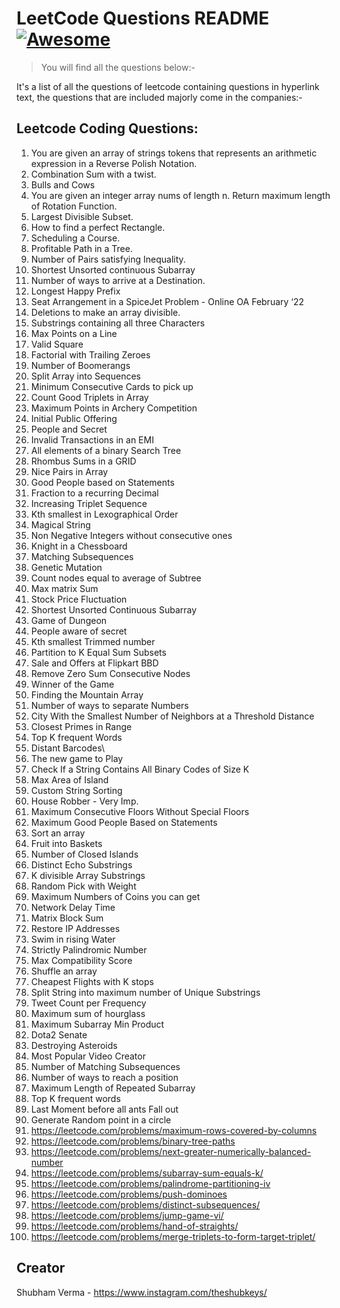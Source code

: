 # LeetCode Questions README [![Awesome](https://cdn.jsdelivr.net/gh/sindresorhus/awesome@d7305f38d29fed78fa85652e3a63e154dd8e8829/media/badge.svg)](https://github.com/sindresorhus/awesome#readme)
> You will find all the questions below:-

 It's a list of all the questions of leetcode containing questions in hyperlink text, the questions that are included majorly come in the companies:- 

## Leetcode Coding Questions:

1.	You are given an array of strings tokens that represents an arithmetic expression in a Reverse Polish Notation.
2.	Combination Sum with a twist.
3.	Bulls and Cows
4.	You are given an integer array nums of length n. Return maximum length of Rotation Function.
5.	Largest Divisible Subset.
6.	How to find a perfect Rectangle.
7.	Scheduling a Course.
8.	Profitable Path in a Tree.
9.	Number of Pairs satisfying Inequality.
10.	Shortest Unsorted continuous Subarray
11.	Number of ways to arrive at a Destination.
12.	Longest Happy Prefix
13.	Seat Arrangement in a SpiceJet Problem - Online OA February ‘22
14.	Deletions to make an array divisible.
15.	Substrings containing all three Characters
16.	Max Points on a Line
17.	Valid Square
18.	Factorial with Trailing Zeroes
19.	Number of Boomerangs
20.	Split Array into Sequences
21.	Minimum Consecutive Cards to pick up
22.	Count Good Triplets in Array 
23.	Maximum Points in Archery Competition
24.	Initial Public Offering
25.	People and Secret
26.	Invalid Transactions in an EMI
27.	All elements of a binary Search Tree
28.	Rhombus Sums in a GRID
29.	Nice Pairs in Array
30.	Good People based on Statements
31.	Fraction to a recurring Decimal
32.	Increasing Triplet Sequence
33.	Kth smallest in Lexographical Order
34.	Magical String
35.	Non Negative Integers without consecutive ones
36.	Knight in a Chessboard
37.	Matching Subsequences
38.	Genetic Mutation
39.	Count  nodes equal to average of Subtree
40.	Max matrix Sum
41.	Stock Price Fluctuation
42.	Shortest Unsorted Continuous Subarray
43.	Game of Dungeon
44.	People aware of secret
45.	Kth smallest Trimmed number
46.	Partition to K Equal Sum Subsets
47.	Sale and Offers at Flipkart BBD
48.	Remove Zero Sum Consecutive Nodes
49.	Winner of the Game
50.	Finding the Mountain Array
51.	Number of ways to separate Numbers
52.	City With the Smallest Number of Neighbors at a Threshold Distance
53.	Closest Primes in Range
54.	Top K frequent Words
55.	Distant Barcodes\
56.	The new game to Play
57.	Check If a String Contains All Binary Codes of Size K
58.	Max Area of Island
59.	Custom String Sorting
60.	House Robber - Very Imp.
61.	Maximum Consecutive Floors Without Special Floors
62.	Maximum Good People Based on Statements
63.	Sort an array
64.	Fruit into Baskets
65.	Number of Closed Islands
66.	Distinct Echo Substrings
67.	K divisible Array Substrings
68.	Random Pick with Weight
69.	Maximum Numbers of Coins you can get
70.	Network Delay Time
71.	Matrix Block Sum
72.	Restore IP Addresses
73.	Swim in rising Water
74.	Strictly Palindromic Number
75.	Max Compatibility Score
76.	Shuffle an array
77.	Cheapest Flights with K stops
78.	Split String into maximum number of Unique Substrings
79.	Tweet Count per Frequency
80.	Maximum sum of hourglass
81.	Maximum Subarray Min Product
82.	Dota2 Senate
83.	Destroying Asteroids
84.	Most Popular Video Creator
85.	Number of Matching Subsequences
86.	Number of ways to reach a position
87.	Maximum Length of Repeated Subarray
88.	Top K frequent words
89.	Last Moment before all ants Fall out
90.	Generate Random point in a circle
91.	https://leetcode.com/problems/maximum-rows-covered-by-columns
92.	https://leetcode.com/problems/binary-tree-paths
93.	https://leetcode.com/problems/next-greater-numerically-balanced-number
94.	https://leetcode.com/problems/subarray-sum-equals-k/
95.	https://leetcode.com/problems/palindrome-partitioning-iv
96.	https://leetcode.com/problems/push-dominoes
97.	https://leetcode.com/problems/distinct-subsequences/
98.	https://leetcode.com/problems/jump-game-vi/
99.	https://leetcode.com/problems/hand-of-straights/
100.	https://leetcode.com/problems/merge-triplets-to-form-target-triplet/

## Creator

Shubham Verma - https://www.instagram.com/theshubkeys/
